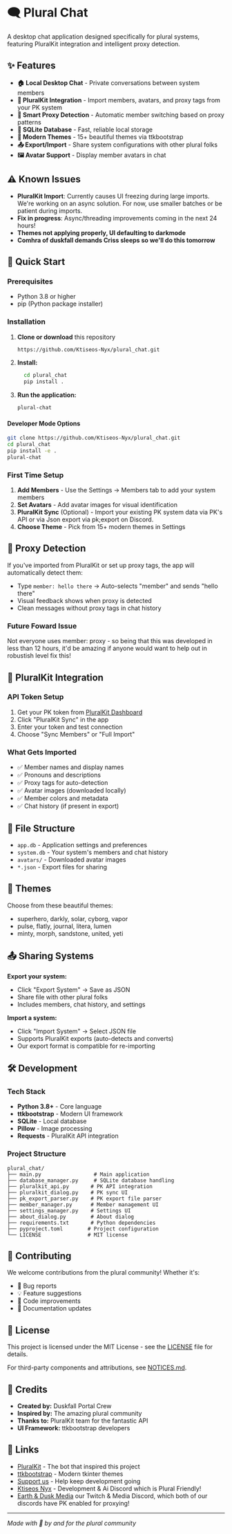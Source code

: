 # 🗨️ Plural Chat

A desktop chat application designed specifically for plural systems, featuring PluralKit integration and intelligent proxy detection.

## ✨ Features

- **🏠 Local Desktop Chat** - Private conversations between system members
- **🔗 PluralKit Integration** - Import members, avatars, and proxy tags from your PK system
- **🎯 Smart Proxy Detection** - Automatic member switching based on proxy patterns
- **💾 SQLite Database** - Fast, reliable local storage
- **🎨 Modern Themes** - 15+ beautiful themes via ttkbootstrap
- **📤 Export/Import** - Share system configurations with other plural folks
- **🖼️ Avatar Support** - Display member avatars in chat

## ⚠️ Known Issues

- **PluralKit Import**: Currently causes UI freezing during large imports. We're
   working on an async solution. For now, use smaller batches or be patient during
   imports.
- **Fix in progress**: Async/threading improvements coming in the next 24 hours!
- **Themes not applying properly, UI defaulting to darkmode**
- **Comhra of duskfall demands Criss sleeps so we'll do this tomorrow**

## 🚀 Quick Start

### Prerequisites

- Python 3.8 or higher
- pip (Python package installer)

### Installation

1. **Clone or download** this repository
   ```bash
   https://github.com/Ktiseos-Nyx/plural_chat.git
   ```
3. **Install:**
   ```bash
     cd plural_chat
     pip install .
   ```
4. **Run the application:**
   ```bash
   plural-chat
   ```
#### Developer Mode Options

   ```bash
  git clone https://github.com/Ktiseos-Nyx/plural_chat.git
  cd plural_chat
  pip install -e .
  plural-chat
   ```

### First Time Setup

1. **Add Members** - Use the Settings → Members tab to add your system members
2. **Set Avatars** - Add avatar images for visual identification
3. **PluralKit Sync** (Optional) - Import your existing PK system data via PK's API or via Json export via pk;export on Discord.
4. **Choose Theme** - Pick from 15+ modern themes in Settings

## 🎯 Proxy Detection

If you've imported from PluralKit or set up proxy tags, the app will automatically detect them:

- Type `member: hello there` → Auto-selects "member" and sends "hello there"
- Visual feedback shows when proxy is detected
- Clean messages without proxy tags in chat history

### Future Foward Issue
Not everyone uses member: proxy - so being that this was developed in less than 12 hours, it'd be amazing if anyone would want to help out in robustish level fix this!

## 🔧 PluralKit Integration

### API Token Setup

1. Get your PK token from [PluralKit Dashboard](https://dash.pluralkit.me/dash/token)
2. Click "PluralKit Sync" in the app
3. Enter your token and test connection
4. Choose "Sync Members" or "Full Import"

### What Gets Imported

- ✅ Member names and display names
- ✅ Pronouns and descriptions  
- ✅ Proxy tags for auto-detection
- ✅ Avatar images (downloaded locally)
- ✅ Member colors and metadata
- ✅ Chat history (if present in export)

## 📁 File Structure

- `app.db` - Application settings and preferences
- `system.db` - Your system's members and chat history  
- `avatars/` - Downloaded avatar images
- `*.json` - Export files for sharing

## 🎨 Themes

Choose from these beautiful themes:
- superhero, darkly, solar, cyborg, vapor
- pulse, flatly, journal, litera, lumen
- minty, morph, sandstone, united, yeti

## 📤 Sharing Systems

**Export your system:**
- Click "Export System" → Save as JSON
- Share file with other plural folks
- Includes members, chat history, and settings

**Import a system:**
- Click "Import System" → Select JSON file
- Supports PluralKit exports (auto-detects and converts)
- Our export format is compatible for re-importing

## 🛠️ Development

### Tech Stack

- **Python 3.8+** - Core language
- **ttkbootstrap** - Modern UI framework
- **SQLite** - Local database
- **Pillow** - Image processing
- **Requests** - PluralKit API integration

### Project Structure

```
plural_chat/
├── main.py                 # Main application
├── database_manager.py     # SQLite database handling
├── pluralkit_api.py       # PK API integration
├── pluralkit_dialog.py    # PK sync UI
├── pk_export_parser.py    # PK export file parser
├── member_manager.py      # Member management UI
├── settings_manager.py    # Settings UI
├── about_dialog.py        # About dialog
├── requirements.txt       # Python dependencies
├── pyproject.toml        # Project configuration
└── LICENSE               # MIT license
```

## 🤝 Contributing

We welcome contributions from the plural community! Whether it's:

- 🐛 Bug reports
- 💡 Feature suggestions  
- 🔧 Code improvements
- 📖 Documentation updates

## 📄 License

This project is licensed under the MIT License - see the [LICENSE](LICENSE) file for details.

For third-party components and attributions, see [NOTICES.md](NOTICES.md).

## 💝 Credits

- **Created by:** Duskfall Portal Crew
- **Inspired by:** The amazing plural community
- **Thanks to:** PluralKit team for the fantastic API
- **UI Framework:** ttkbootstrap developers

## 🔗 Links

- [PluralKit](https://pluralkit.me) - The bot that inspired this project
- [ttkbootstrap](https://ttkbootstrap.readthedocs.io) - Modern tkinter themes
- [Support us](https://ko-fi.com/duskfallcrew) - Help keep development going
- [Ktiseos Nyx](https://discord.gg/HhBSvM9gBY) - Development & Ai Discord which is Plural Friendly! 
- [Earth & Dusk Media](https://discord.gg/5t2kYxt7An) our Twitch & Media Discord, which both of our discords have PK enabled for proxying!

---

*Made with 💜 by and for the plural community*
